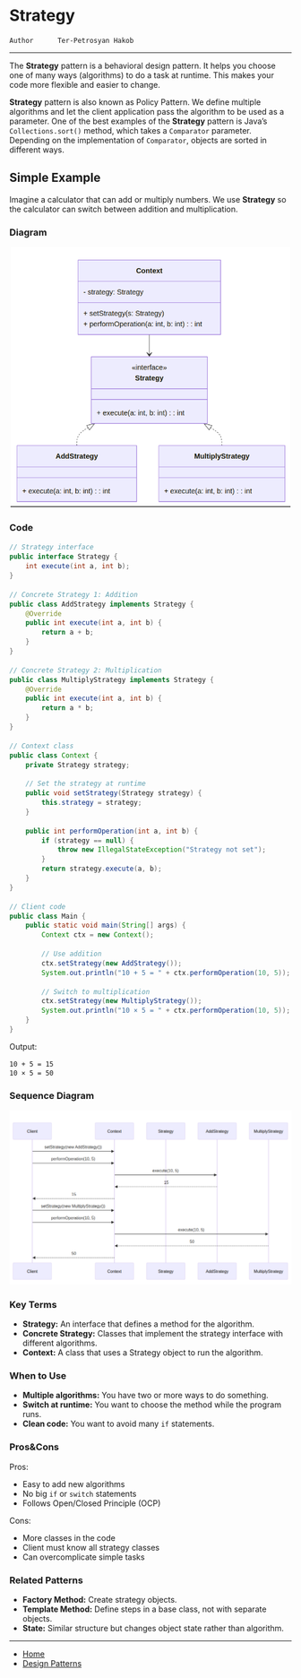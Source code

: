 # Strategy

```info
Author      Ter-Petrosyan Hakob
```

---

The **Strategy** pattern is a behavioral design pattern. It helps you choose one of many ways (algorithms) to do a task at runtime. 
This makes your code more flexible and easier to change.

**Strategy** pattern is also known as Policy Pattern. We define multiple algorithms and let the client application pass the algorithm to be used as a parameter. One of the best examples of the **Strategy** pattern is Java’s `Collections.sort()` method, which takes a `Comparator` parameter. Depending on the implementation of `Comparator`, objects are sorted in different ways.

## Simple Example

Imagine a calculator that can add or multiply numbers. We use **Strategy** so the calculator can switch between addition and multiplication.

### Diagram

<p align="center">
    <img src="./assets/img2.png" alt="img2" width="500"/>
</p>


### Code

```java
// Strategy interface
public interface Strategy {
    int execute(int a, int b);
}

// Concrete Strategy 1: Addition
public class AddStrategy implements Strategy {
    @Override
    public int execute(int a, int b) {
        return a + b;
    }
}

// Concrete Strategy 2: Multiplication
public class MultiplyStrategy implements Strategy {
    @Override
    public int execute(int a, int b) {
        return a * b;
    }
}

// Context class
public class Context {
    private Strategy strategy;

    // Set the strategy at runtime
    public void setStrategy(Strategy strategy) {
        this.strategy = strategy;
    }

    public int performOperation(int a, int b) {
        if (strategy == null) {
            throw new IllegalStateException("Strategy not set");
        }
        return strategy.execute(a, b);
    }
}

// Client code
public class Main {
    public static void main(String[] args) {
        Context ctx = new Context();

        // Use addition
        ctx.setStrategy(new AddStrategy());
        System.out.println("10 + 5 = " + ctx.performOperation(10, 5));

        // Switch to multiplication
        ctx.setStrategy(new MultiplyStrategy());
        System.out.println("10 × 5 = " + ctx.performOperation(10, 5));
    }
}
```

Output:

```text
10 + 5 = 15
10 × 5 = 50
```

### Sequence Diagram

<p align="center">
    <img src="./assets/img3.png" alt="img3" width="700"/>
</p>


### Key Terms

- **Strategy:** An interface that defines a method for the algorithm.
- **Concrete Strategy:** Classes that implement the strategy interface with different algorithms.
- **Context:** A class that uses a Strategy object to run the algorithm.

### When to Use

- **Multiple algorithms:** You have two or more ways to do something.
- **Switch at runtime:** You want to choose the method while the program runs.
- **Clean code:** You want to avoid many `if` statements.

### Pros&Cons

Pros:
- Easy to add new algorithms
- No big `if` or `switch` statements
- Follows Open/Closed Principle (OCP)

Cons:
- More classes in the code
- Client must know all strategy classes
- Can overcomplicate simple tasks


### Related Patterns

- **Factory Method:** Create strategy objects.
- **Template Method:** Define steps in a base class, not with separate objects.
- **State:** Similar structure but changes object state rather than algorithm.

---

-  [Home](./../../README.md)
-  [Design Patterns](./../tutorials.md)